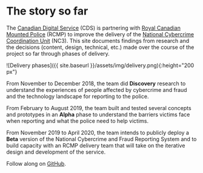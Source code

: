 # The story so far

The [Canadian Digital Service](https://digital.canada.ca) (CDS) is partnering with [Royal Canadian Mounted Police](http://www.rcmp.gc.ca/) (RCMP) to improve the delivery of the [National Cybercrime Coordination Unit](http://www.rcmp.gc.ca/en/the-national-cybercrime-coordination-unit-nc3) (NC3). This site documents findings from research and the decisions (content, design, technical, etc.) made over the course of the project so far through phases of delivery. 

![Delivery phases]({{ site.baseurl }}/assets/img/delivery.png){:height="200 px"}

From November to December 2018, the team did **Discovery** research to understand the experiences of people affected by cybercrime and fraud and the technology landscape for reporting to the police. 

From February to August 2019, the team built and tested several concepts and prototypes in an **Alpha** phase to understand the barriers victims face when reporting and what the police need to help victims.

From November 2019 to April 2020, the team intends to publicly deploy a **Beta** version of the National Cybercrime and Fraud Reporting System and to build capacity with an RCMP delivery team that will take on the iterative design and development of the service.

Follow along on [GitHub](https://github.com/cds-snc/report-a-cybercrime).
